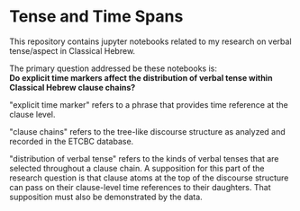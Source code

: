# Tense and Time Spans

This repository contains jupyter notebooks related to my research on verbal tense/aspect in Classical Hebrew. 

The primary question addressed be these notebooks is:<br>
**Do explicit time markers affect the distribution of verbal tense within Classical Hebrew clause chains?**

"explicit time marker" refers to a phrase that provides time reference at the clause level.

"clause chains" refers to the tree-like discourse structure as analyzed and recorded in the ETCBC database.

"distribution of verbal tense" refers to the kinds of verbal tenses that are selected throughout a clause chain. A supposition for this part of the research question is that clause atoms at the top of the discourse structure can pass on their clause-level time references to their daughters. That supposition must also be demonstrated by the data. 
